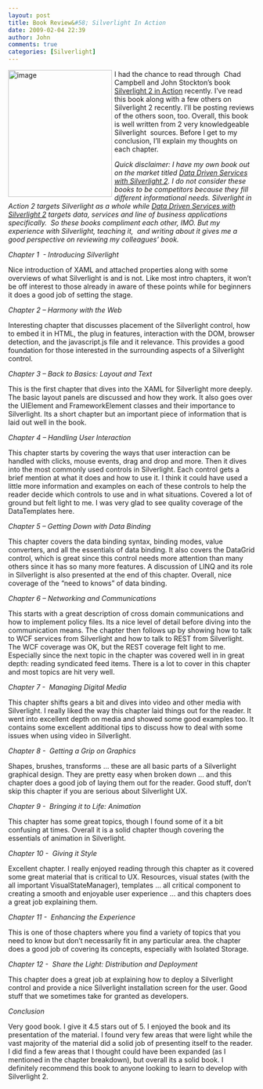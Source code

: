 ```yaml
---
layout: post
title: Book Review&#58; Silverlight In Action
date: 2009-02-04 22:39
author: John
comments: true
categories: [Silverlight]
---
```

<p><a href="http://www.amazon.com/exec/obidos/ASIN/1933988428/johnpanet-20"><img title="image" style="border-right: 0px; border-top: 0px; display: inline; margin: 0px 5px 5px 0px; border-left: 0px; border-bottom: 0px" height="259" alt="image" src="http://images.johnpapa.net/wp-content/uploads/files/media/image/WindowsLiveWriter/BookReviewSilverlightInAction_138AF/image_5.png" width="212" align="left" border="0" /></a>I had the chance to read through&#160; Chad Campbell and John Stockton’s book <a href="http://www.amazon.com/exec/obidos/ASIN/1933988428/johnpanet-20">Silverlight 2 in Action</a> recently. I’ve read this book along with a few others on Silverlight 2 recently. I’ll be posting reviews of the others soon, too. Overall, this book is well written from 2 very knowledgeable Silverlight&#160; sources. Before I get to my conclusion, I’ll explain my thoughts on each chapter.</p>  <p><em>Quick disclaimer: I have my own book out on the market titled <a href="http://www.amazon.com/exec/obidos/ASIN/0596523092/johnpanet-20">Data Driven Services with Silverlight 2</a>. I do not consider these books to be competitors because they fill different informational needs. Silverlight in Action 2 targets Silverlight as a whole while <a href="http://www.amazon.com/exec/obidos/ASIN/0596523092/johnpanet-20">Data Driven Services with Silverlight 2</a> targets data, services and line of business applications specifically.&#160; So these books compliment each other, IMO. But my experience with Silverlight, teaching it,&#160; and writing about it gives me a good perspective on reviewing my colleagues’ book.</em></p>  <p><em>Chapter 1&#160; - Introducing Silverlight</em></p>  <p><em></em></p>  <p><em></em></p>  <p>Nice introduction of XAML and attached properties along with some overviews of what Silverlight is and is not. Like most intro chapters, it won’t be off interest to those already in aware of these points while for beginners it does a good job of setting the stage.</p>  <p><em>Chapter 2 – Harmony with the Web</em></p>  <p>Interesting chapter that discusses placement of the Silverlight control, how to embed it in HTML, the plug in features, interaction with the DOM, browser detection, and the javascript.js file and it relevance. This provides a good foundation for those interested in the surrounding aspects of a Silverlight control. </p>  <p><em>Chapter 3 – Back to Basics: Layout and Text</em></p>  <p>This is the first chapter that dives into the XAML for Silverlight more deeply. The basic layout panels are discussed and how they work. It also goes over the UIElement and FrameworkElement classes and their importance to Silverlight. Its a short chapter but an important piece of information that is laid out well in the book.</p>  <p><em>Chapter 4 – Handling User Interaction</em></p>  <p>This chapter starts by covering the ways that user interaction can be handled with clicks, mouse events, drag and drop and more. Then it dives into the most commonly used controls in Silverlight. Each control gets a brief mention at what it does and how to use it. I think it could have used a little more information and examples on each of these controls to help the reader decide which controls to use and in what situations. Covered a lot of ground but felt light to me. I was very glad to see quality coverage of the DataTemplates here.</p>  <p><em>Chapter 5 – Getting Down with Data Binding</em></p>  <p>This chapter covers the data binding syntax, binding modes, value converters, and all the essentials of data binding. It also covers the DataGrid control, which is great since this control needs more attention than many others since it has so many more features. A discussion of LINQ and its role in Silverlight is also presented at the end of this chapter. Overall, nice coverage of the “need to knows” of data binding.</p>  <p><em>Chapter 6 – Networking and Communications</em></p>  <p>This starts with a great description of cross domain communications and how to implement policy files. Its a nice level of detail before diving into the communication means. The chapter then follows up by showing how to talk to WCF services from Silverlight and how to talk to REST from Silverlight. The WCF coverage was OK, but the REST coverage felt light to me. Especially since the next topic in the chapter was covered well in in great depth: reading syndicated feed items. There is a lot to cover in this chapter and most topics are hit very well.</p>  <p><em>Chapter 7 -&#160; Managing Digital Media</em></p>  <p>This chapter shifts gears a bit and dives into video and other media with Silverlight. I really liked the way this chapter laid things out for the reader. It went into excellent depth on media and showed some good examples too. It contains some excellent additional tips to discuss how to deal with some issues when using video in Silverlight.</p>  <p><em>Chapter 8 -&#160; Getting a Grip on Graphics</em></p>  <p>Shapes, brushes, transforms … these are all basic parts of a Silverlight graphical design. They are pretty easy when broken down … and this chapter does a good job of laying them out for the reader. Good stuff, don’t skip this chapter if you are serious about Silverlight UX.</p>  <p><em>Chapter 9 -&#160; Bringing it to Life: Animation</em></p>  <p>This chapter has some great topics, though I found some of it a bit confusing at times. Overall it is a solid chapter though covering the essentials of animation in Silverlight. </p>  <p><em>Chapter 10 -&#160; Giving it Style</em></p>  <p>Excellent chapter. I really enjoyed reading through this chapter as it covered some great material that is critical to UX. Resources, visual states (with the all important VisualStateManager), templates … all critical component to creating a smooth and enjoyable user experience … and this chapters does a great job explaining them. </p>  <p><em>Chapter 11 -&#160; Enhancing the Experience</em></p>  <p>This is one of those chapters where you find a variety of topics that you need to know but don’t necessarily fit in any particular area. the chapter does a good job of covering its concepts, especially with Isolated Storage.</p>  <p><em>Chapter 12 -&#160; Share the Light: Distribution and Deployment</em></p>  <p>This chapter does a great job at explaining how to deploy a Silverlight control and provide a nice Silverlight installation screen for the user. Good stuff that we sometimes take for granted as developers.</p>  <p><em>Conclusion</em></p>  <p>Very good book. I give it 4.5 stars out of 5. I enjoyed the book and its presentation of the material. I found very few areas that were light while the vast majority of the material did a solid job of presenting itself to the reader. I did find a few areas that I thought could have been expanded (as I mentioned in the chapter breakdown), but overall its a solid book. I definitely recommend this book to anyone looking to learn to develop with Silverlight 2.</p>

